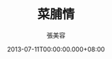 ---
issue: 27
title: 菜脯情
author: 張美容
language: 海陸
date: 2013-07-11T00:00:00.000+08:00
topic: 懷想
difficulty: 2
wikidata: Q98095829
wikidata_link: https://www.wikidata.org/wiki/Q98095829
---